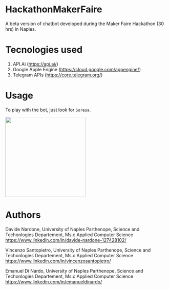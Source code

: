 # HackathonMakerFaire

A beta version of chatbot developed during the Maker Faire Hackathon (30 hrs) in Naples. 

# Tecnologies used

  1. API.Ai (https://api.ai/)
  2. Google Apple Engine (https://cloud.google.com/appengine/)
  3. Telegram APIs (https://core.telegram.org/)
    
# Usage

To play with the bot, just look for `Soresa`.

<img src="https://github.com/DavideNardone/HackathonMakerFaire/blob/master/resources/bot1.png" width="250">

# Authors

  Davide Nardone, University of Naples Parthenope, Science and Techonlogies Departement, Ms.c Applied Computer Science <br/>
  https://www.linkedin.com/in/davide-nardone-127428102/
  
  Vincenzo Santopietro, University of Naples Parthenope, Science and Techonlogies Departement, Ms.c Applied Computer Science <br/>
  https://www.linkedin.com/in/vincenzosantopietro/

  Emanuel Di Nardo, University of Naples Parthenope, Science and Techonlogies Departement, Ms.c Applied Computer Science <br/>
  https://www.linkedin.com/in/emanueldinardo/
  
